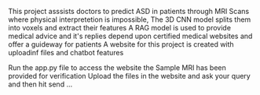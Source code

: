 This project asssists doctors to predict ASD in patients through MRI Scans where physical interpretetion is impossible,
The 3D CNN model splits them into voxels and extract their features 
A RAG model is used to provide medical advice and it's replies depend upon certified medical websites and offer a guideway for patients
A website for this project is created with uploadinf files and chatbot features

Run the app.py file to access the website 
the Sample MRI has been provided for verification
Upload the files in the website and ask your query and then hit send ...

